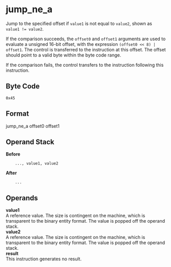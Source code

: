 # jump_ne_a

Jump to the specified offset if `value1` is not equal to `value2`, shown as
`value1 != value2`.

If the comparison succeeds, the `offset0` and `offset1` arguments are
used to evaluate a unsigned 16-bit offset, with the expression
`(offset0 << 8) | offset1`. The control is transferred to the instruction
at this offset. The offset should point to a valid byte within the byte
code range.

If the comparison fails, the control transfers to the instruction following
this instruction.

## Byte Code
```
0x45
```

## Format
jump_ne_a offset0 offset1

## Operand Stack
**Before**  
```
    ..., value1, value2
```
**After**  
```
    ...
```

## Operands
**value1**  
    A reference value. The size is contingent on the machine, which is
    transparent to the binary entity format. The value is popped off the
    operand stack.  
**value2**  
    A reference value. The size is contingent on the machine, which is
    transparent to the binary entity format. The value is popped off the
    operand stack.  
**result**  
    This instruction generates no result.